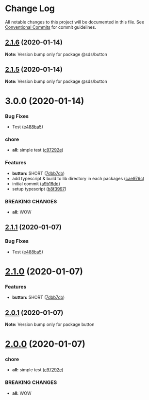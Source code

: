 # Change Log

All notable changes to this project will be documented in this file.
See [Conventional Commits](https://conventionalcommits.org) for commit guidelines.

## [2.1.6](https://github.com/Swingvy/ds-monorepo/compare/@sds/button@3.0.0...@sds/button@2.1.6) (2020-01-14)

**Note:** Version bump only for package @sds/button





## [2.1.5](https://github.com/Swingvy/ds-monorepo/compare/@sds/button@3.0.0...@sds/button@2.1.5) (2020-01-14)

**Note:** Version bump only for package @sds/button





# 3.0.0 (2020-01-14)

### Bug Fixes

-   Test ([e488ba5](https://github.com/Swingvy/ds-monorepo/commit/e488ba5cd27c09668c561041b9e29217c6d8424e))

### chore

-   **all:** simple test ([c97292e](https://github.com/Swingvy/ds-monorepo/commit/c97292e158df265dc77494ac023aed26d1f61f81))

### Features

-   **button:** SHORT ([7dbb7cb](https://github.com/Swingvy/ds-monorepo/commit/7dbb7cb50d8d6af22b50d0e7198ce0267bea8ab3))
-   add typescript & build to lib directory in each packages ([cae976c](https://github.com/Swingvy/ds-monorepo/commit/cae976c096e813d5f67b8d06afb4bcf5ca10c045))
-   initial commit ([a9b16dd](https://github.com/Swingvy/ds-monorepo/commit/a9b16dd6b655e691eaff1576a777953abb30149a))
-   setup typescript ([b8f3997](https://github.com/Swingvy/ds-monorepo/commit/b8f3997b8c72515cd5133cf5c8a7604000a6b3a2))

### BREAKING CHANGES

-   **all:** WOW

## [2.1.1](https://github.com/Swingvy/ds-monorepo/compare/button@2.1.0...button@2.1.1) (2020-01-07)

### Bug Fixes

-   Test ([e488ba5](https://github.com/Swingvy/ds-monorepo/commit/e488ba5))

# [2.1.0](https://github.com/Swingvy/ds-monorepo/compare/button@2.0.1...button@2.1.0) (2020-01-07)

### Features

-   **button:** SHORT ([7dbb7cb](https://github.com/Swingvy/ds-monorepo/commit/7dbb7cb))

## [2.0.1](https://github.com/Swingvy/ds-monorepo/compare/button@2.0.0...button@2.0.1) (2020-01-07)

**Note:** Version bump only for package button

# [2.0.0](https://github.com/Swingvy/ds-monorepo/compare/button@1.0.1...button@2.0.0) (2020-01-07)

### chore

-   **all:** simple test ([c97292e](https://github.com/Swingvy/ds-monorepo/commit/c97292e))

### BREAKING CHANGES

-   **all:** WOW
